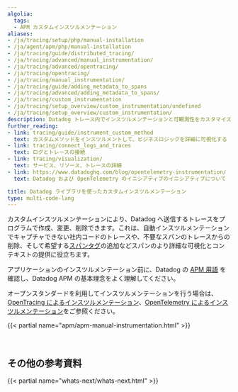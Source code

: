 ```yaml
---
algolia:
  tags:
  - APM カスタムインスツルメンテーション
aliases:
- /ja/tracing/setup/php/manual-installation
- /ja/agent/apm/php/manual-installation
- /ja/tracing/guide/distributed_tracing/
- /ja/tracing/advanced/manual_instrumentation/
- /ja/tracing/advanced/opentracing/
- /ja/tracing/opentracing/
- /ja/tracing/manual_instrumentation/
- /ja/tracing/guide/adding_metadata_to_spans
- /ja/tracing/advanced/adding_metadata_to_spans/
- /ja/tracing/custom_instrumentation
- /ja/tracing/setup_overview/custom_instrumentation/undefined
- /ja/tracing/setup_overview/custom_instrumentation/
description: Datadog トレース内でインスツルメンテーションと可観測性をカスタマイズ。
further_reading:
- link: tracing/guide/instrument_custom_method
  text: カスタムメソッドをインスツルメントして、ビジネスロジックを詳細に可視化する
- link: tracing/connect_logs_and_traces
  text: ログとトレースの接続
- link: tracing/visualization/
  text: サービス、リソース、トレースの詳細
- link: https://www.datadoghq.com/blog/opentelemetry-instrumentation/
  text: Datadog および OpenTelemetry のイニシアティブのイニシアティブについて

title: Datadog ライブラリを使ったカスタムインスツルメンテーション
type: multi-code-lang
---
```


カスタムインスツルメンテーションにより、Datadog へ送信するトレースをプログラムで作成、変更、削除できます。これは、自動インスツルメンテーションでキャプチャできない社内コードのトレースや、不要なスパンのトレースからの削除、そして希望する[スパンタグ][1]の追加などスパンのより詳細な可視化とコンテキストの提供に役立ちます。

アプリケーションのインスツルメンテーション前に、Datadog の [APM 用語][2] を確認し、Datadog APM の基本理念をよく理解してください。

オープンスタンダードを利用してインスツルメンテーションを行う場合は、[OpenTracing によるインスツルメンテーション][3]、[OpenTelemetry によるインスツルメンテーション][4]をご参照ください。

{{< partial name="apm/apm-manual-instrumentation.html" >}}


<br>

## その他の参考資料

{{< partial name="whats-next/whats-next.html" >}}


[1]: /ja/tracing/guide/add_span_md_and_graph_it/
[2]: /ja/tracing/glossary
[3]: /ja/tracing/trace_collection/opentracing/
[4]: /ja/tracing/trace_collection/otel_instrumentation
